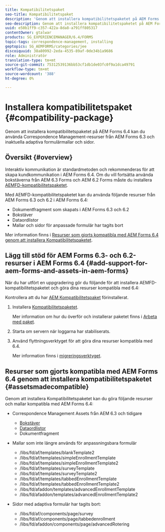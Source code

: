 ```yaml
---
title: Kompatibilitetspaket
seo-title: Kompatibilitetspaket
description: 'Genom att installera kompatibilitetspaketet på AEM Forms 6.4 kan du använda Correspondence Management-resurser från AEM Forms 6.3 och inaktuella adaptiva formulärmallar och sidor. '
seo-description: Genom att installera kompatibilitetspaketet på AEM Forms 6.4 kan du använda Correspondence Management-resurser från AEM Forms 6.3 och inaktuella adaptiva formulärmallar och sidor.
uuid: e50b1ff9-c357-422a-8da8-a791ff805317
contentOwner: gtalwar
products: SG_EXPERIENCEMANAGER/6.4/FORMS
topic-tags: correspondence-management, installing
geptopics: SG_AEMFORMS/categories/jee
discoiquuid: 38a80992-2eda-4535-89af-0de34b1a9686
role: Administratör
translation-type: tm+mt
source-git-commit: 75312539136bb53cf1db1de03fc0f9a1dca49791
workflow-type: tm+mt
source-wordcount: '388'
ht-degree: 0%

---
```



# Installera kompatibilitetspaket {#compatibility-package}

Genom att installera kompatibilitetspaketet på AEM Forms 6.4 kan du använda Correspondence Management-resurser från AEM Forms 6.3 och inaktuella adaptiva formulärmallar och sidor.

## Översikt {#overview}

Interaktiv kommunikation är standardmetoden och rekommenderas för att skapa kundkommunikation i AEM Forms 6.4. Om du vill fortsätta använda bokstäverna från AEM 6.3 Forms och AEM 6.2 Forms måste du installera [AEMFD-kompatibilitetspaketet](https://www.adobeaemcloud.com/content/marketplace/marketplaceProxy.html?packagePath=/content/companies/public/adobe/packages/cq640/fd/AEM-FORMS-6.4-COMPAT).

Med AEMFD-kompatibilitetspaketet kan du använda följande resurser från AEM Forms 6.3 och 6.2 i AEM Forms 6.4:

* Dokumentfragment som skapats i AEM Forms 6.3 och 6.2
* Bokstäver
* Dataordlistor
* Mallar och sidor för anpassade formulär har tagits bort

Mer information finns i [Resurser som gjorts kompatibla med AEM Forms 6.4 genom att installera Kompatibilitetspaketet](/help/forms/using/compatibility-package.md#assetsmadecompatible).

## Lägg till stöd för AEM Forms 6.3- och 6.2-resurser i AEM Forms 6.4 {#add-support-for-aem-forms-and-assets-in-aem-forms}

När du har utfört en uppgradering gör du följande för att installera AEMFD-kompatibilitetspaketet och göra dina resurser kompatibla med 6.4:

Kontrollera att du har [AEM Kompatibilitetspaket](/help/sites-deploying/backward-compatibility.md) förinstallerat.

1. Installera [Kompatibilitetspaketet](https://www.adobeaemcloud.com/content/marketplace/marketplaceProxy.html?packagePath=/content/companies/public/adobe/packages/cq640/fd/AEM-FORMS-6.4-COMPAT).

   Mer information om hur du överför och installerar paketet finns i [Arbeta med paket](/help/sites-administering/package-manager.md).

1. Starta om servern när loggarna har stabiliserats.
1. Använd flyttningsverktyget för att göra dina resurser kompatibla med 6.4.

   Mer information finns i [migreringsverktyget](/help/forms/using/migration-utility.md).

## Resurser som gjorts kompatibla med AEM Forms 6.4 genom att installera kompatibilitetspaketet {#assetsmadecompatible}

Genom att installera Kompatibilitetspaketet kan du göra följande resurser och mallar kompatibla med AEM Forms 6.4:

* Correspondence Management Assets från AEM 6.3 och tidigare

   * [Bokstäver](/help/forms/using/create-letter.md)
   * [Dataordlistor](/help/forms/using/data-dictionary.md)
   * Dokumentfragment

* Mallar som inte längre används för anpassningsbara formulär

   * /libs/fd/af/templates/blankTemplate2
   * /libs/fd/af/templates/simpleEnrollmentTemplate
   * /libs/fd/af/templates/simpleEnrollmentTemplate2
   * /libs/fd/af/templates/surveyTemplate
   * /libs/fd/af/templates/surveyTemplate2
   * /libs/fd/af/templates/tabbedEnrollmentTemplate
   * /libs/fd/af/templates/tabbedEnrollmentTemplate2
   * /libs/fd/afaddon/templates/advancedEnrollmentTemplate
   * /libs/fd/afaddon/templates/advancedEnrollmentTemplate2

* Sidor med adaptiva formulär har tagits bort:

   * /libs/fd/af/components/page/survey
   * /libs/fd/af/components/page/tabbedenrollment
   * /libs/fd/afaddon/components/page/advancedRotering

